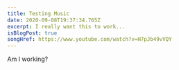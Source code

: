 ```yaml
---
title: Testing Music
date: 2020-09-08T19:37:34.765Z
excerpt: I really want this to work...
isBlogPost: true
songHref: https://www.youtube.com/watch?v=H7pJb49vVQY
---
```

Am I working?